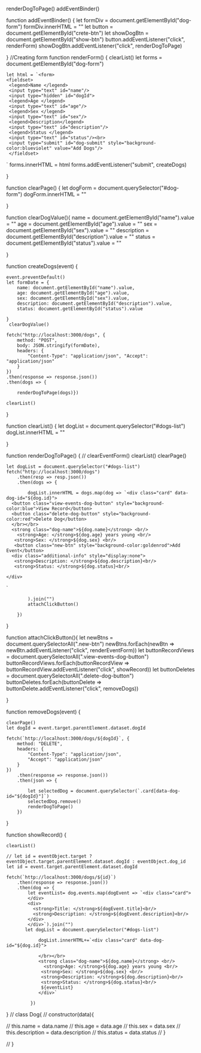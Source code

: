 

renderDogToPage()
addEventBinder()

function addEventBinder() {
    let formDiv = document.getElementById("dog-form")
    formDiv.innerHTML = ""
    let button = document.getElementById("crete-btn")
    let showDogBtn = document.getElementById("show-btn")
    button.addEventListener("click", renderForm)
    showDogBtn.addEventListener("click", renderDogToPage)
    
}
//Creating form 
function renderForm() {
    clearList()
    let forms = document.getElementById("dog-form")

    let html = `<form>
    <fieldset>
     <legend>Name </legend>
     <input type="text" id="name"/>
     <input type="hidden" id="dogId">
     <legend>Age </legend>
     <input type="text" id="age"/>
     <legend>Sex </legend>
     <input type="text" id="sex"/>
     <legend>Description</legend>
     <input type="text" id="description"/>
     <legend>Status </legend>
     <input type="text" id="status"/><br>
     <input type="submit" id="dog-submit" style="background-color:blueviolet" value="Add Dogs"/>
     </fieldset>
   </form>`
    forms.innerHTML = html
    forms.addEventListener("submit", createDogs)

}

function clearPage() {
    let dogForm = document.querySelector("#dog-form")
    dogForm.innerHTML = ""

}

function clearDogValue(){
    name = document.getElementById("name").value = ""
    age = document.getElementById("age").value = ""
    sex = document.getElementById("sex").value = ""
    description = document.getElementById("description").value = ""
    status = document.getElementById("status").value = ""


}

function createDogs(event) {

    event.preventDefault()
    let formDate = {
        name: document.getElementById("name").value,
        age: document.getElementById("age").value,
        sex: document.getElementById("sex").value,
        description: document.getElementById("description").value,
        status: document.getElementById("status").value

    }
     clearDogValue()

    fetch("http://localhost:3000/dogs", {
        method: "POST",
        body: JSON.stringify(formDate),
        headers: {
            "Content-Type": "application/json", "Accept": "application/json"
        }
    })
    .then(response => response.json())
    .then(dogs => {
           
        renderDogToPage(dogs)})
    
    clearList()
}   

function clearList() {
    let dogList = document.querySelector("#dogs-list")
    dogList.innerHTML = ""


}


function renderDogToPage() {
    //  clearEventForm()
    clearList()
    clearPage()

    let dogList = document.querySelector("#dogs-list")
    fetch("http://localhost:3000/dogs")
        .then(resp => resp.json())
        .then(dogs => {

            dogList.innerHTML = dogs.map(dog => `<div class="card" data-dog-id="${dog.id}">
      <button class="view-events-dog-button" style="background-color:blue">View Record</button>  
      <button class="delete-dog-button" style="background-color:red">Delete Dog</button>
      </br></br>
      <strong class="dog-name">${dog.name}</strong> <br/>
        <strong>Age: </strong>${dog.age} years young <br/>
       <strong>Sex: </strong>${dog.sex} <br/>
       <button class="new-btn" style="background-color:goldenrod">Add Event</button>
      <div class="additional-info" style="display:none">     
       <strong>Description: </strong>${dog.description}<br/>
       <strong>Status: </strong>${dog.status}<br/>
    
    </div>
  </div>`



            ).join("")
            attachClickButton()
            
        })

        
}

function attachClickButton(){
    let newBtns = document.querySelectorAll(".new-btn")
    newBtns.forEach(newBtn => newBtn.addEventListener("click", renderEventForm))
    let buttonRecordViews = document.querySelectorAll(".view-events-dog-button")
    buttonRecordViews.forEach(buttonRecordView => buttonRecordView.addEventListener("click", showRecord))
    let buttonDeletes = document.querySelectorAll(".delete-dog-button")
    buttonDeletes.forEach(buttonDelete => buttonDelete.addEventListener("click", removeDogs))
   
}

function removeDogs(event) {

    clearPage()
    let dogId = event.target.parentElement.dataset.dogId
   
    fetch(`http://localhost:3000/dogs/${dogId}`, {
        method: "DELETE",
        headers: {
            "Content-Type": "application/json",
            "Accept": "application/json"
        }
    })
        .then(response => response.json())
        .then(json => {

            let selectedDog = document.querySelector(`.card[data-dog-id="${dogId}"]`)
            selectedDog.remove()
            renderDogToPage()
        })



}

function showRecord() {
     
    clearList()
    
    // let id = eventObject.target ? eventObject.target.parentElement.dataset.dogId : eventObject.dog_id 
    let id = event.target.parentElement.dataset.dogId

    fetch(`http://localhost:3000/dogs/${id}`)
        .then(response => response.json())
        .then(dog => {
            let eventList= dog.events.map(dogEvent => `<div class="card">
            </div>
            <div>
              <strong>Title: </strong>${dogEvent.title}<br/>
              <strong>Description: </strong>${dogEvent.description}<br/>
            </div>
            </div>`).join("")
           let dogList = document.querySelector("#dogs-list")

                dogList.innerHTML+=`<div class="card" data-dog-id="${dog.id}">
                
                </br></br>
                <strong class="dog-name">${dog.name}</strong> <br/>
                  <strong>Age: </strong>${dog.age} years young <br/>
                 <strong>Sex: </strong>${dog.sex} <br/> 
                 <strong>Description: </strong>${dog.description}<br/>
                 <strong>Status: </strong>${dog.status}<br/>
                 ${eventList}
                </div>`
            
             })
             
        
}
// class Dog{
//  constructor(data){

//   this.name = data.name
//   this.age = data.age 
//   this.sex = data.sex 
//   this.description = data.description
//   this.status = data.status
//  }

// }
